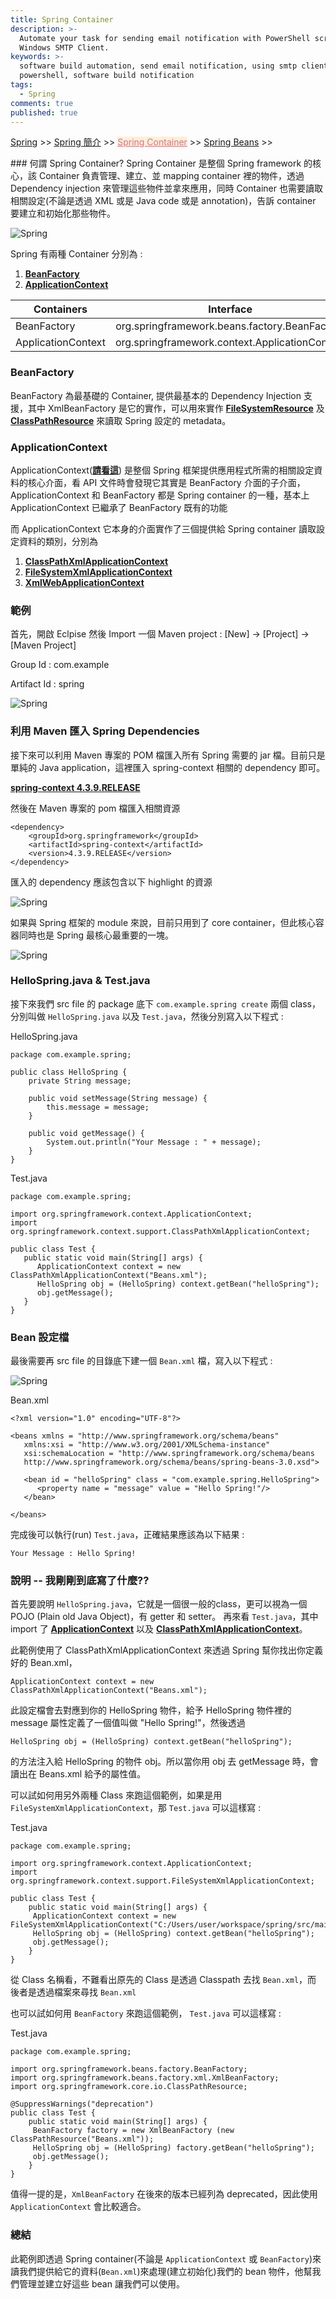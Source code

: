 ```yaml
---
title: Spring Container
description: >-
  Automate your task for sending email notification with PowerShell script and
  Windows SMTP Client.
keywords: >-
  software build automation, send email notification, using smtp client in
  powershell, software build notification
tags:
  - Spring
comments: true
published: true
---
```


<a href="/spring/">Spring</a> >>
<a href="/spring/spring_page1/">Spring 簡介</a> >>
<a href="/spring/spring_page2/" style="color:palevioletred;background-color:papayawhip;">Spring Container</a> >> <a href="/spring/spring_page3/">Spring Beans</a> >>
<div class="divider"></div>
### 何謂 Spring Container?
Spring Container 是整個 Spring framework 的核心，該 Container 負責管理、建立、並 mapping container 裡的物件，透過 Dependency injection 來管理這些物件並拿來應用，同時 Container 也需要讀取相關設定(不論是透過 XML 或是 Java code 或是 annotation)，告訴 container 要建立和初始化那些物件。

![Spring](spring_images/springcontainer.png)

Spring 有兩種 Container 分別為 : 
1. **<a href="https://docs.spring.io/spring/docs/current/javadoc-api/org/springframework/beans/factory/BeanFactory.html" target="_blank">BeanFactory</a>**
2. **<a href="https://docs.spring.io/spring/docs/current/javadoc-api/org/springframework/context/ApplicationContext.html" target="_blank">ApplicationContext</a>**

| Containers         | Interface                                     |
| ------------------ |:---------------------------------------------:|
| BeanFactory        | org.springframework.beans.factory.BeanFactory |
| ApplicationContext | org.springframework.context.ApplicationContext|

### BeanFactory

BeanFactory 為最基礎的 Container, 提供最基本的 Dependency Injection 支援，其中 XmlBeanFactory 是它的實作，可以用來實作 **<a href="https://docs.spring.io/spring/docs/current/javadoc-api/org/springframework/core/io/FileSystemResource.html" target="_blank">FileSystemResource</a>** 及 **<a href="https://docs.spring.io/spring-framework/docs/current/javadoc-api/org/springframework/core/io/ClassPathResource.html" target="_blank">ClassPathResource</a>** 來讀取 Spring 設定的 metadata。

### ApplicationContext

ApplicationContext(**<a href="https://spring.io/understanding/application-context" target="_blank">請看這</a>**) 是整個 Spring 框架提供應用程式所需的相關設定資料的核心介面，看 API 文件時會發現它其實是 BeanFactory 介面的子介面，ApplicationContext 和 BeanFactory 都是 Spring container 的一種，基本上 ApplicationContext 已繼承了 BeanFactory 既有的功能

而 ApplicationContext 它本身的介面實作了三個提供給 Spring container 讀取設定資料的類別，分別為

1. **<a href="https://docs.spring.io/spring/docs/current/javadoc-api/org/springframework/context/support/ClassPathXmlApplicationContext.html" target="_blank">ClassPathXmlApplicationContext</a>**
2. **<a href="https://docs.spring.io/spring/docs/current/javadoc-api/org/springframework/context/support/FileSystemXmlApplicationContext.html" target="_blank">FileSystemXmlApplicationContext</a>**
3. **<a href="https://docs.spring.io/spring/docs/current/javadoc-api/org/springframework/web/context/support/XmlWebApplicationContext.html" target="_blank">XmlWebApplicationContext</a>**

### 範例
首先，開啟 Eclpise 然後 Import 一個 Maven project : [New] -> [Project] -> [Maven Project]

Group Id : com.example

Artifact Id : spring

![Spring](spring_images/springconfig01.png)

### 利用 Maven 匯入 Spring Dependencies
接下來可以利用 Maven 專案的 POM 檔匯入所有 Spring 需要的 jar 檔。目前只是單純的 Java application，這裡匯入 spring-context 相關的 dependency 即可。

**<a href="https://mvnrepository.com/artifact/org.springframework/spring-context/4.3.9.RELEASE" target="_blank">spring-context 4.3.9.RELEASE</a>**

然後在 Maven 專案的 pom 檔匯入相關資源
```
<dependency>
    <groupId>org.springframework</groupId>
    <artifactId>spring-context</artifactId>
    <version>4.3.9.RELEASE</version>
</dependency>
```
匯入的 dependency 應該包含以下 highlight 的資源

![Spring](spring_images/springconfig02.png)

如果與 Spring 框架的 module 來說，目前只用到了 core container，但此核心容器同時也是 Spring 最核心最重要的一塊。

![Spring](spring_images/springcore.png)

### HelloSpring.java & Test.java
接下來我們 src file 的 package 底下 `com.example.spring create` 兩個 class，分別叫做 `HelloSpring.java` 以及 `Test.java`，然後分別寫入以下程式 : 

HelloSpring.java
```
package com.example.spring;

public class HelloSpring {
	private String message;

	public void setMessage(String message) {
		this.message = message;
	}

	public void getMessage() {
		System.out.println("Your Message : " + message);
	}
}
```
Test.java
```
package com.example.spring;

import org.springframework.context.ApplicationContext;
import org.springframework.context.support.ClassPathXmlApplicationContext;

public class Test {
   public static void main(String[] args) {
      ApplicationContext context = new ClassPathXmlApplicationContext("Beans.xml");
      HelloSpring obj = (HelloSpring) context.getBean("helloSpring");
      obj.getMessage();
   }
}
```
### Bean 設定檔
最後需要再 src file 的目錄底下建一個 `Bean.xml` 檔，寫入以下程式 :

![Spring](spring_images/springconfig03.png)

Bean.xml
```
<?xml version="1.0" encoding="UTF-8"?>

<beans xmlns = "http://www.springframework.org/schema/beans"
   xmlns:xsi = "http://www.w3.org/2001/XMLSchema-instance"
   xsi:schemaLocation = "http://www.springframework.org/schema/beans
   http://www.springframework.org/schema/beans/spring-beans-3.0.xsd">

   <bean id = "helloSpring" class = "com.example.spring.HelloSpring">
      <property name = "message" value = "Hello Spring!"/>
   </bean>

</beans>
```
完成後可以執行(run) `Test.java`，正確結果應該為以下結果 : 
```
Your Message : Hello Spring!
```

### 說明 -- 我剛剛到底寫了什麼??
首先要說明 `HelloSpring.java`，它就是一個很一般的class，更可以視為一個 POJO (Plain old Java Object)，有 getter 和 setter。
再來看 `Test.java`，其中 import 了 **<a href="https://docs.spring.io/spring/docs/current/javadoc-api/org/springframework/context/ApplicationContext.html" target="_blank">ApplicationContext</a>** 以及 **<a href="https://docs.spring.io/spring/docs/current/javadoc-api/org/springframework/context/support/ClassPathXmlApplicationContext.html" target="_blank">ClassPathXmlApplicationContext</a>**。

此範例使用了 ClassPathXmlApplicationContext 來透過 Spring 幫你找出你定義好的 Bean.xml，
```
ApplicationContext context = new ClassPathXmlApplicationContext("Beans.xml");
```
此設定檔會去對應到你的 HelloSpring 物件，給予 HelloSpring 物件裡的 message 屬性定義了一個值叫做 "Hello Spring!"，然後透過 
```
HelloSpring obj = (HelloSpring) context.getBean("helloSpring");
```
的方法注入給 HelloSpring 的物件 obj。所以當你用 obj 去 getMessage 時，會讀出在 Beans.xml 給予的屬性值。

可以試如何用另外兩種 Class 來跑這個範例，如果是用 `FileSystemXmlApplicationContext`，那 `Test.java` 可以這樣寫 : 

Test.java
```
package com.example.spring;

import org.springframework.context.ApplicationContext;
import org.springframework.context.support.FileSystemXmlApplicationContext;

public class Test {
	public static void main(String[] args) {
	 ApplicationContext context = new FileSystemXmlApplicationContext("C:/Users/user/workspace/spring/src/main/java/Beans.xml");
	 HelloSpring obj = (HelloSpring) context.getBean("helloSpring");
	 obj.getMessage();
	}
}
```
從 Class 名稱看，不難看出原先的 Class 是透過 Classpath 去找 `Bean.xml`，而 後者是透過檔案來尋找 `Bean.xml`

也可以試如何用 `BeanFactory` 來跑這個範例， `Test.java` 可以這樣寫 :

Test.java
```
package com.example.spring;

import org.springframework.beans.factory.BeanFactory;
import org.springframework.beans.factory.xml.XmlBeanFactory; 
import org.springframework.core.io.ClassPathResource;  

@SuppressWarnings("deprecation")
public class Test {
	public static void main(String[] args) {
     BeanFactory factory = new XmlBeanFactory (new ClassPathResource("Beans.xml")); 
	 HelloSpring obj = (HelloSpring) factory.getBean("helloSpring");
	 obj.getMessage();
	}
}
```
值得一提的是，`XmlBeanFactory` 在後來的版本已經列為 deprecated，因此使用 `ApplicationContext` 會比較適合。

### 總結

此範例即透過 Spring container(不論是 `ApplicationContext` 或 `BeanFactory`)來讀我們提供給它的資料(`Bean.xml`)來處理(建立初始化)我們的 bean 物件，他幫我們管理並建立好這些 bean 讓我們可以使用。
